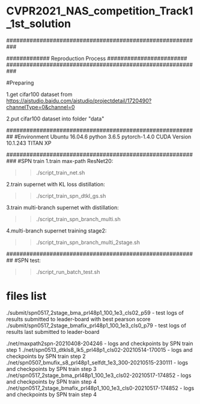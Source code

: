 # CVPR2021_NAS_competition_Track1_1st_solution

###########################################################

############# Reproduction Process ########################
###########################################################

#Preparing 

1.get cifar100 dataset from https://aistudio.baidu.com/aistudio/projectdetail/1720490?channelType=0&channel=0


2.put cifar100 dataset into folder "data"

##########################################################
#Environment
Ubuntu 16.04.6
python 3.6.5
pytorch-1.4.0
CUDA Version 10.1.243
TITAN XP

###########################################################
#SPN train
1.train max-path ResNet20: 
>> ./script_train_net.sh

2.train supernet with KL loss distillation: 
>> ./script_train_spn_dtkl_gs.sh

3.train multi-branch supernet with distillation: 
>> ./script_train_spn_branch_multi.sh

4.multi-branch supernet training stage2: 
>> ./script_train_spn_branch_multi_2stage.sh

##########################################################
#SPN test:
>> ./script_run_batch_test.sh

# files list
./submit/spn0517_2stage_bma_prl48p1_100_1e3_cls02_p59 - test logs of results submitted to leader-board with best pearson score
./submit/spn0517_2stage_bmafix_prl48p1_100_1e3_cls0_p79 - test logs of results last submitted to leader-board

./net/maxpath2spn-20210408-204246 - logs and checkpoints by SPN train step 1
./net/spn0513_dtkls8_lk5_prl48p1_cls02-20210514-170015 - logs and checkpoints by SPN train step 2
./net/spn0507_bmufix_s8_prl48p1_selfdt_1e3_300-20210515-230111 - logs and checkpoints by SPN train step 3
./net/spn0517_2stage_bma_prl48p1_100_1e3_cls02-20210517-174852 - logs and checkpoints by SPN train step 4
./net/spn0517_2stage_bmafix_prl48p1_100_1e3_cls0-20210517-174852 - logs and checkpoints by SPN train step 4

